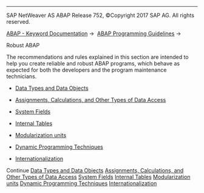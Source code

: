   

* * *

SAP NetWeaver AS ABAP Release 752, ©Copyright 2017 SAP AG. All rights reserved.

[ABAP - Keyword Documentation](javascript:call_link\('abenabap.htm'\)) →  [ABAP Programming Guidelines](javascript:call_link\('abenabap_pgl.htm'\)) → 

Robust ABAP

The recommendations and rules explained in this section are intended to help you create reliable and robust ABAP programs, which behave as expected for both the developers and the program maintenance technicians.

-   [Data Types and Data Objects](javascript:call_link\('abendata_type_obj_guidl.htm'\) "Guideline")

-   [Assignments, Calculations, and Other Types of Data Access](javascript:call_link\('abenassignment_access_guidl.htm'\) "Guideline")

-   [System Fields](javascript:call_link\('abensystem_fields_guidl.htm'\) "Guideline")

-   [Internal Tables](javascript:call_link\('abenitab_guidl.htm'\) "Guideline")

-   [Modularization units](javascript:call_link\('abenmodularization_unit_guidl.htm'\) "Guideline")

-   [Dynamic Programming Techniques](javascript:call_link\('abendynamic_prog_technique_guidl.htm'\) "Guideline")

-   [Internationalization](javascript:call_link\('abeninternationalization_guidl.htm'\) "Guideline")

Continue
[Data Types and Data Objects](javascript:call_link\('abendata_type_obj_guidl.htm'\))
[Assignments, Calculations, and Other Types of Data Access](javascript:call_link\('abenassignment_access_guidl.htm'\))
[System Fields](javascript:call_link\('abensystem_fields_guidl.htm'\))
[Internal Tables](javascript:call_link\('abenitab_guidl.htm'\))
[Modularization units](javascript:call_link\('abenmodularization_unit_guidl.htm'\))
[Dynamic Programming Techniques](javascript:call_link\('abendynamic_prog_technique_guidl.htm'\))
[Internationalization](javascript:call_link\('abeninternationalization_guidl.htm'\))